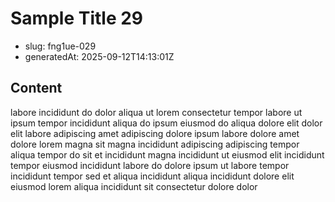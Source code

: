 # Sample Title 29

- slug: fng1ue-029
- generatedAt: 2025-09-12T14:13:01Z

## Content
labore incididunt do dolor aliqua ut lorem consectetur tempor labore ut ipsum tempor incididunt aliqua do ipsum eiusmod do aliqua dolore elit dolor elit labore adipiscing amet adipiscing dolore ipsum labore dolore amet dolore lorem magna sit magna incididunt adipiscing adipiscing tempor aliqua tempor do sit et incididunt magna incididunt ut eiusmod elit incididunt tempor eiusmod incididunt labore do dolore ipsum ut labore tempor incididunt tempor sed et aliqua incididunt aliqua incididunt dolore elit eiusmod lorem aliqua incididunt sit consectetur dolore dolor

